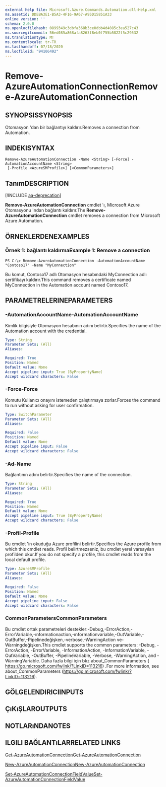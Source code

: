 ```yaml
---
external help file: Microsoft.Azure.Commands.Automation.dll-Help.xml
ms.assetid: DDEBA3E1-B5A3-4F16-9A67-A95D15851A33
online version: ''
schema: 2.0.0
ms.openlocfilehash: 0899349c3dbfa368b3ce0dbb4d4085c3ea527c43
ms.sourcegitcommit: 56ed085a868afa8263f8eb0f755b5822f5c29532
ms.translationtype: MT
ms.contentlocale: tr-TR
ms.lasthandoff: 07/18/2020
ms.locfileid: "94106492"
---
```

# <span data-ttu-id="b1e70-101">Remove-AzureAutomationConnection</span><span class="sxs-lookup"><span data-stu-id="b1e70-101">Remove-AzureAutomationConnection</span></span>

## <span data-ttu-id="b1e70-102">SYNOPSIS</span><span class="sxs-lookup"><span data-stu-id="b1e70-102">SYNOPSIS</span></span>

<span data-ttu-id="b1e70-103">Otomasyon 'dan bir bağlantıyı kaldırır.</span><span class="sxs-lookup"><span data-stu-id="b1e70-103">Removes a connection from Automation.</span></span>

## <span data-ttu-id="b1e70-104">INDEKI</span><span class="sxs-lookup"><span data-stu-id="b1e70-104">SYNTAX</span></span>

```
Remove-AzureAutomationConnection -Name <String> [-Force] -AutomationAccountName <String>
 [-Profile <AzureSMProfile>] [<CommonParameters>]
```

## <span data-ttu-id="b1e70-105">Tanım</span><span class="sxs-lookup"><span data-stu-id="b1e70-105">DESCRIPTION</span></span>

[!INCLUDE [aa-deprecation](../include/aa-deprecation.md)]

<span data-ttu-id="b1e70-106">**Remove-AzureAutomationConnection** cmdlet 'ı, Microsoft Azure Otomasyonu 'ndan bağlantı kaldırır.</span><span class="sxs-lookup"><span data-stu-id="b1e70-106">The **Remove-AzureAutomationConnection** cmdlet removes a connection from Microsoft Azure Automation.</span></span>

## <span data-ttu-id="b1e70-107">ÖRNEKLERDEN</span><span class="sxs-lookup"><span data-stu-id="b1e70-107">EXAMPLES</span></span>

### <span data-ttu-id="b1e70-108">Örnek 1: bağlantı kaldırma</span><span class="sxs-lookup"><span data-stu-id="b1e70-108">Example 1: Remove a connection</span></span>
```
PS C:\> Remove-AzureAutomationConnection -AutomationAccountName "Contoso17" -Name "MyConnection"
```

<span data-ttu-id="b1e70-109">Bu komut, Contoso17 adlı Otomasyon hesabındaki MyConnection adlı sertifikayı kaldırır.</span><span class="sxs-lookup"><span data-stu-id="b1e70-109">This command removes a certificate named MyConnection in the Automation account named Contoso17.</span></span>

## <span data-ttu-id="b1e70-110">PARAMETRELERINE</span><span class="sxs-lookup"><span data-stu-id="b1e70-110">PARAMETERS</span></span>

### <span data-ttu-id="b1e70-111">-AutomationAccountName</span><span class="sxs-lookup"><span data-stu-id="b1e70-111">-AutomationAccountName</span></span>
<span data-ttu-id="b1e70-112">Kimlik bilgisiyle Otomasyon hesabının adını belirtir.</span><span class="sxs-lookup"><span data-stu-id="b1e70-112">Specifies the name of the Automation account with the credential.</span></span>

```yaml
Type: String
Parameter Sets: (All)
Aliases: 

Required: True
Position: Named
Default value: None
Accept pipeline input: True (ByPropertyName)
Accept wildcard characters: False
```

### <span data-ttu-id="b1e70-113">-Force</span><span class="sxs-lookup"><span data-stu-id="b1e70-113">-Force</span></span>
<span data-ttu-id="b1e70-114">Komutu Kullanıcı onayını istemeden çalıştırmaya zorlar.</span><span class="sxs-lookup"><span data-stu-id="b1e70-114">Forces the command to run without asking for user confirmation.</span></span>

```yaml
Type: SwitchParameter
Parameter Sets: (All)
Aliases: 

Required: False
Position: Named
Default value: None
Accept pipeline input: False
Accept wildcard characters: False
```

### <span data-ttu-id="b1e70-115">-Ad</span><span class="sxs-lookup"><span data-stu-id="b1e70-115">-Name</span></span>
<span data-ttu-id="b1e70-116">Bağlantının adını belirtir.</span><span class="sxs-lookup"><span data-stu-id="b1e70-116">Specifies the name of the connection.</span></span>

```yaml
Type: String
Parameter Sets: (All)
Aliases: 

Required: True
Position: Named
Default value: None
Accept pipeline input: True (ByPropertyName)
Accept wildcard characters: False
```

### <span data-ttu-id="b1e70-117">-Profil</span><span class="sxs-lookup"><span data-stu-id="b1e70-117">-Profile</span></span>
<span data-ttu-id="b1e70-118">Bu cmdlet 'in okuduğu Azure profilini belirtir.</span><span class="sxs-lookup"><span data-stu-id="b1e70-118">Specifies the Azure profile from which this cmdlet reads.</span></span>
<span data-ttu-id="b1e70-119">Profil belirtmezseniz, bu cmdlet yerel varsayılan profilden okur.</span><span class="sxs-lookup"><span data-stu-id="b1e70-119">If you do not specify a profile, this cmdlet reads from the local default profile.</span></span>

```yaml
Type: AzureSMProfile
Parameter Sets: (All)
Aliases: 

Required: False
Position: Named
Default value: None
Accept pipeline input: False
Accept wildcard characters: False
```

### <span data-ttu-id="b1e70-120">CommonParameters</span><span class="sxs-lookup"><span data-stu-id="b1e70-120">CommonParameters</span></span>
<span data-ttu-id="b1e70-121">Bu cmdlet ortak parametreleri destekler:-Debug,-ErrorAction,-ErrorVariable,-ınformationaction,-ınformationvariable,-OutVariable,-OutBuffer,-Pipelinedeğişken,-verbose,-WarningAction ve-Warningdeğişken.</span><span class="sxs-lookup"><span data-stu-id="b1e70-121">This cmdlet supports the common parameters: -Debug, -ErrorAction, -ErrorVariable, -InformationAction, -InformationVariable, -OutVariable, -OutBuffer, -PipelineVariable, -Verbose, -WarningAction, and -WarningVariable.</span></span> <span data-ttu-id="b1e70-122">Daha fazla bilgi için bkz about_CommonParameters ( https://go.microsoft.com/fwlink/?LinkID=113216) .</span><span class="sxs-lookup"><span data-stu-id="b1e70-122">For more information, see about_CommonParameters (https://go.microsoft.com/fwlink/?LinkID=113216).</span></span>

## <span data-ttu-id="b1e70-123">GÖLGELENDIRICI</span><span class="sxs-lookup"><span data-stu-id="b1e70-123">INPUTS</span></span>

## <span data-ttu-id="b1e70-124">ÇıKıŞLAR</span><span class="sxs-lookup"><span data-stu-id="b1e70-124">OUTPUTS</span></span>

## <span data-ttu-id="b1e70-125">NOTLARıNDA</span><span class="sxs-lookup"><span data-stu-id="b1e70-125">NOTES</span></span>

## <span data-ttu-id="b1e70-126">ILGILI BAĞLANTıLAR</span><span class="sxs-lookup"><span data-stu-id="b1e70-126">RELATED LINKS</span></span>

[<span data-ttu-id="b1e70-127">Get-AzureAutomationConnection</span><span class="sxs-lookup"><span data-stu-id="b1e70-127">Get-AzureAutomationConnection</span></span>](./Get-AzureAutomationConnection.md)

[<span data-ttu-id="b1e70-128">New-AzureAutomationConnection</span><span class="sxs-lookup"><span data-stu-id="b1e70-128">New-AzureAutomationConnection</span></span>](./New-AzureAutomationConnection.md)

[<span data-ttu-id="b1e70-129">Set-AzureAutomationConnectionFieldValue</span><span class="sxs-lookup"><span data-stu-id="b1e70-129">Set-AzureAutomationConnectionFieldValue</span></span>](./Set-AzureAutomationConnectionFieldValue.md)


